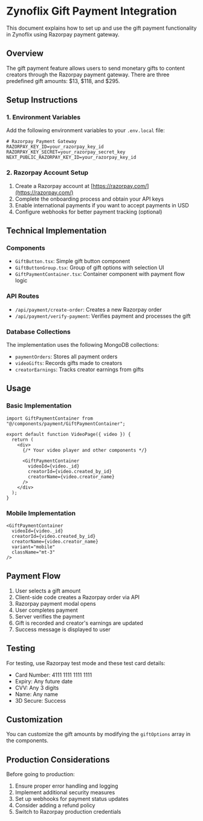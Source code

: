 # Zynoflix Gift Payment Integration

This document explains how to set up and use the gift payment functionality in Zynoflix using Razorpay payment gateway.

## Overview

The gift payment feature allows users to send monetary gifts to content creators through the Razorpay payment gateway. There are three predefined gift amounts: $13, $118, and $295.

## Setup Instructions

### 1. Environment Variables

Add the following environment variables to your `.env.local` file:

```
# Razorpay Payment Gateway
RAZORPAY_KEY_ID=your_razorpay_key_id
RAZORPAY_KEY_SECRET=your_razorpay_secret_key
NEXT_PUBLIC_RAZORPAY_KEY_ID=your_razorpay_key_id
```

### 2. Razorpay Account Setup

1. Create a Razorpay account at [https://razorpay.com/](https://razorpay.com/)
2. Complete the onboarding process and obtain your API keys
3. Enable international payments if you want to accept payments in USD
4. Configure webhooks for better payment tracking (optional)

## Technical Implementation

### Components

- `GiftButton.tsx`: Simple gift button component
- `GiftButtonGroup.tsx`: Group of gift options with selection UI
- `GiftPaymentContainer.tsx`: Container component with payment flow logic

### API Routes

- `/api/payment/create-order`: Creates a new Razorpay order
- `/api/payment/verify-payment`: Verifies payment and processes the gift

### Database Collections

The implementation uses the following MongoDB collections:

- `paymentOrders`: Stores all payment orders
- `videoGifts`: Records gifts made to creators
- `creatorEarnings`: Tracks creator earnings from gifts

## Usage

### Basic Implementation

```tsx
import GiftPaymentContainer from "@/components/payment/GiftPaymentContainer";

export default function VideoPage({ video }) {
  return (
    <div>
      {/* Your video player and other components */}
      
      <GiftPaymentContainer 
        videoId={video._id} 
        creatorId={video.created_by_id}
        creatorName={video.creator_name}
      />
    </div>
  );
}
```

### Mobile Implementation

```tsx
<GiftPaymentContainer 
  videoId={video._id} 
  creatorId={video.created_by_id}
  creatorName={video.creator_name}
  variant="mobile"
  className="mt-3"
/>
```

## Payment Flow

1. User selects a gift amount
2. Client-side code creates a Razorpay order via API
3. Razorpay payment modal opens
4. User completes payment
5. Server verifies the payment
6. Gift is recorded and creator's earnings are updated
7. Success message is displayed to user

## Testing

For testing, use Razorpay test mode and these test card details:

- Card Number: 4111 1111 1111 1111
- Expiry: Any future date
- CVV: Any 3 digits
- Name: Any name
- 3D Secure: Success

## Customization

You can customize the gift amounts by modifying the `giftOptions` array in the components.

## Production Considerations

Before going to production:

1. Ensure proper error handling and logging
2. Implement additional security measures
3. Set up webhooks for payment status updates
4. Consider adding a refund policy
5. Switch to Razorpay production credentials 